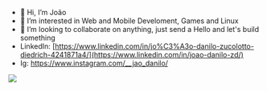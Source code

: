 - 👋 Hi, I’m João
- 👀 I’m interested in Web and Mobile Develoment, Games and Linux  
- 💞️ I’m looking to collaborate on anything, just send a Hello and let's build something
- LinkedIn: [https://www.linkedin.com/in/jo%C3%A3o-danilo-zucolotto-diedrich-4241871a4/](https://www.linkedin.com/in/joao-danilo-zd/)
- Ig: https://www.instagram.com/__jao_danilo/

![](https://komarev.com/ghpvc/?username=joaodanilo123)

<!---
joaodanilo123/joaodanilo123 is a ✨ special ✨ repository because its `README.md` (this file) appears on your GitHub profile.
You can click the Preview link to take a look at your changes.
--->
